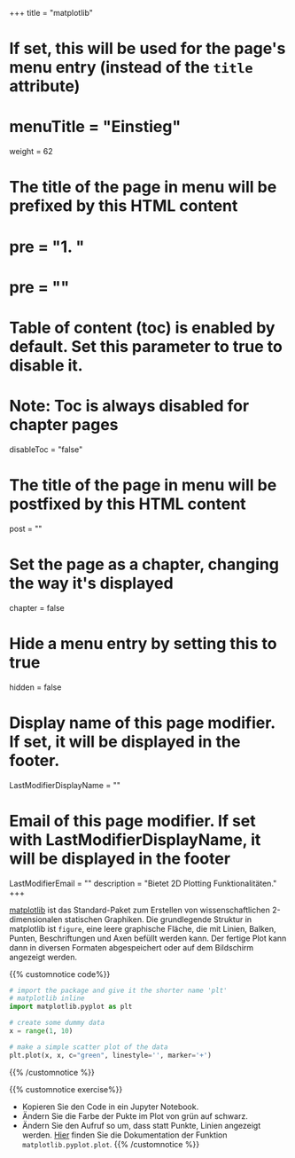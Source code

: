 +++
title = "matplotlib"
# If set, this will be used for the page's menu entry (instead of the `title` attribute)
# menuTitle = "Einstieg"
weight = 62
# The title of the page in menu will be prefixed by this HTML content
# pre = "<b>1. </b>"
# pre = "<i class='fab fa-github'></i>"
# Table of content (toc) is enabled by default. Set this parameter to true to disable it.
# Note: Toc is always disabled for chapter pages
disableToc = "false"
# The title of the page in menu will be postfixed by this HTML content
post = ""
# Set the page as a chapter, changing the way it's displayed
chapter = false
# Hide a menu entry by setting this to true
hidden = false
# Display name of this page modifier. If set, it will be displayed in the footer.
LastModifierDisplayName = ""
# Email of this page modifier. If set with LastModifierDisplayName, it will be displayed in the footer
LastModifierEmail = ""
description = "Bietet 2D Plotting Funktionalitäten."
+++



[matplotlib](https://matplotlib.org/) ist das Standard-Paket zum Erstellen von wissenschaftlichen 2-dimensionalen statischen Graphiken. Die grundlegende Struktur in matplotlib ist `figure`, eine leere graphische Fläche, die mit Linien, Balken, Punten, Beschriftungen und Axen befüllt werden kann. Der fertige Plot kann dann in diversen Formaten abgespeichert oder auf dem Bildschirm angezeigt werden.


{{% customnotice code%}}
```python
# import the package and give it the shorter name 'plt'
# matplotlib inline
import matplotlib.pyplot as plt

# create some dummy data
x = range(1, 10)

# make a simple scatter plot of the data
plt.plot(x, x, c="green", linestyle='', marker='+')
```
{{% /customnotice %}}

{{% customnotice exercise%}}
- Kopieren Sie den Code in ein Jupyter Notebook.
- Ändern Sie die Farbe der Pukte im Plot von grün auf schwarz.
- Ändern Sie den Aufruf so um, dass statt Punkte, Linien angezeigt werden. [Hier](https://matplotlib.org/3.1.1/api/_as_gen/matplotlib.pyplot.plot.html) finden Sie die Dokumentation der Funktion `matplotlib.pyplot.plot`.
{{% /customnotice %}}
